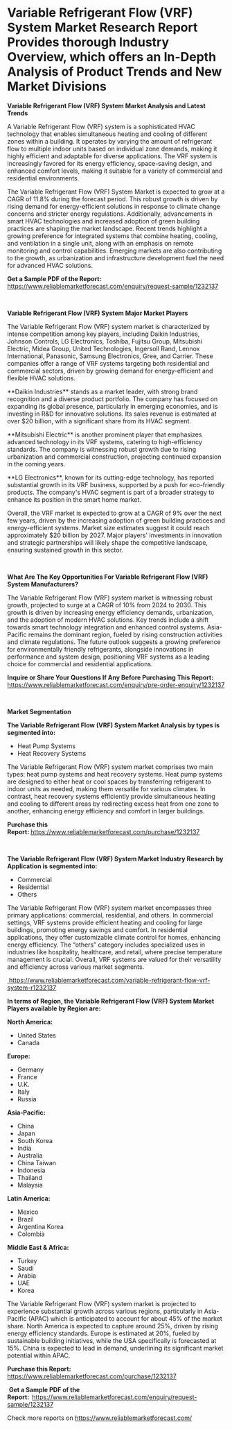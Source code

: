 <p><h1>Variable Refrigerant Flow (VRF) System Market Research Report Provides thorough Industry Overview, which offers an In-Depth Analysis of Product Trends and New Market Divisions</h1></p><p><strong>Variable Refrigerant Flow (VRF) System Market Analysis and Latest Trends</strong></p>
<p><p>A Variable Refrigerant Flow (VRF) system is a sophisticated HVAC technology that enables simultaneous heating and cooling of different zones within a building. It operates by varying the amount of refrigerant flow to multiple indoor units based on individual zone demands, making it highly efficient and adaptable for diverse applications. The VRF system is increasingly favored for its energy efficiency, space-saving design, and enhanced comfort levels, making it suitable for a variety of commercial and residential environments.</p><p>The Variable Refrigerant Flow (VRF) System Market is expected to grow at a CAGR of 11.8% during the forecast period. This robust growth is driven by rising demand for energy-efficient solutions in response to climate change concerns and stricter energy regulations. Additionally, advancements in smart HVAC technologies and increased adoption of green building practices are shaping the market landscape. Recent trends highlight a growing preference for integrated systems that combine heating, cooling, and ventilation in a single unit, along with an emphasis on remote monitoring and control capabilities. Emerging markets are also contributing to the growth, as urbanization and infrastructure development fuel the need for advanced HVAC solutions.</p></p>
<p><strong>Get a Sample PDF of the Report:&nbsp;</strong> <a href="https://www.reliablemarketforecast.com/enquiry/request-sample/1232137?utm_campaign=2478&utm_medium=2&utm_source=Github&utm_content=ia&utm_term=11042025&utm_id=variable-refrigerant-flow-vrf-system">https://www.reliablemarketforecast.com/enquiry/request-sample/1232137</a></p>
<p>&nbsp;</p>
<p><strong>Variable Refrigerant Flow (VRF) System Major Market Players</strong></p>
<p><p>The Variable Refrigerant Flow (VRF) system market is characterized by intense competition among key players, including Daikin Industries, Johnson Controls, LG Electronics, Toshiba, Fujitsu Group, Mitsubishi Electric, Midea Group, United Technologies, Ingersoll Rand, Lennox International, Panasonic, Samsung Electronics, Gree, and Carrier. These companies offer a range of VRF systems targeting both residential and commercial sectors, driven by growing demand for energy-efficient and flexible HVAC solutions.</p><p>**Daikin Industries** stands as a market leader, with strong brand recognition and a diverse product portfolio. The company has focused on expanding its global presence, particularly in emerging economies, and is investing in R&D for innovative solutions. Its sales revenue is estimated at over $20 billion, with a significant share from its HVAC segment.</p><p>**Mitsubishi Electric** is another prominent player that emphasizes advanced technology in its VRF systems, catering to high-efficiency standards. The company is witnessing robust growth due to rising urbanization and commercial construction, projecting continued expansion in the coming years.</p><p>**LG Electronics**, known for its cutting-edge technology, has reported substantial growth in its VRF business, supported by a push for eco-friendly products. The company's HVAC segment is part of a broader strategy to enhance its position in the smart home market.</p><p>Overall, the VRF market is expected to grow at a CAGR of 9% over the next few years, driven by the increasing adoption of green building practices and energy-efficient systems. Market size estimates suggest it could reach approximately $20 billion by 2027. Major players' investments in innovation and strategic partnerships will likely shape the competitive landscape, ensuring sustained growth in this sector.</p></p>
<p>&nbsp;</p>
<p><strong>What Are The Key Opportunities For Variable Refrigerant Flow (VRF) System Manufacturers?</strong></p>
<p><p>The Variable Refrigerant Flow (VRF) system market is witnessing robust growth, projected to surge at a CAGR of 10% from 2024 to 2030. This growth is driven by increasing energy efficiency demands, urbanization, and the adoption of modern HVAC solutions. Key trends include a shift towards smart technology integration and enhanced control systems. Asia-Pacific remains the dominant region, fueled by rising construction activities and climate regulations. The future outlook suggests a growing preference for environmentally friendly refrigerants, alongside innovations in performance and system design, positioning VRF systems as a leading choice for commercial and residential applications.</p></p>
<p><strong>Inquire or Share Your Questions If Any Before Purchasing This Report:</strong> <a href="https://www.reliablemarketforecast.com/enquiry/pre-order-enquiry/1232137?utm_campaign=2478&utm_medium=2&utm_source=Github&utm_content=ia&utm_term=11042025&utm_id=variable-refrigerant-flow-vrf-system">https://www.reliablemarketforecast.com/enquiry/pre-order-enquiry/1232137</a></p>
<p>&nbsp;</p>
<p><strong>Market Segmentation</strong></p>
<p><strong>The Variable Refrigerant Flow (VRF) System Market Analysis by types is segmented into:</strong></p>
<p><ul><li>Heat Pump Systems</li><li>Heat Recovery Systems</li></ul></p>
<p><p>The Variable Refrigerant Flow (VRF) system market comprises two main types: heat pump systems and heat recovery systems. Heat pump systems are designed to either heat or cool spaces by transferring refrigerant to indoor units as needed, making them versatile for various climates. In contrast, heat recovery systems efficiently provide simultaneous heating and cooling to different areas by redirecting excess heat from one zone to another, enhancing energy efficiency and comfort in larger buildings.</p></p>
<p><strong>Purchase this Report:&nbsp;</strong><a href="https://www.reliablemarketforecast.com/purchase/1232137?utm_campaign=2478&utm_medium=2&utm_source=Github&utm_content=ia&utm_term=11042025&utm_id=variable-refrigerant-flow-vrf-system">https://www.reliablemarketforecast.com/purchase/1232137</a></p>
<p>&nbsp;</p>
<p><strong>The Variable Refrigerant Flow (VRF) System Market Industry Research by Application is segmented into:</strong></p>
<p><ul><li>Commercial</li><li>Residential</li><li>Others</li></ul></p>
<p><p>The Variable Refrigerant Flow (VRF) system market encompasses three primary applications: commercial, residential, and others. In commercial settings, VRF systems provide efficient heating and cooling for large buildings, promoting energy savings and comfort. In residential applications, they offer customizable climate control for homes, enhancing energy efficiency. The “others” category includes specialized uses in industries like hospitality, healthcare, and retail, where precise temperature management is crucial. Overall, VRF systems are valued for their versatility and efficiency across various market segments.</p></p>
<p><a href="https://www.reliablemarketforecast.com/variable-refrigerant-flow-vrf-system-r1232137?utm_campaign=2478&utm_medium=2&utm_source=Github&utm_content=ia&utm_term=11042025&utm_id=variable-refrigerant-flow-vrf-system">&nbsp;https://www.reliablemarketforecast.com/variable-refrigerant-flow-vrf-system-r1232137</a></p>
<p><strong>In terms of Region, the Variable Refrigerant Flow (VRF) System Market Players available by Region are:</strong></p>
<p>
    <p> <strong> North America: </strong>
        <ul>
            <li>United States</li>
            <li>Canada</li>
        </ul>
        </p> 
    <p> <strong> Europe: </strong>
        <ul>
            <li>Germany</li>
            <li>France</li>
            <li>U.K.</li>
            <li>Italy</li>
            <li>Russia</li>
        </ul>
        </p> 
    <p> <strong> Asia-Pacific: </strong>
        <ul>
            <li>China</li>
            <li>Japan</li>
            <li>South Korea</li>
            <li>India</li>
            <li>Australia</li>
            <li>China Taiwan</li>
            <li>Indonesia</li>
            <li>Thailand</li>
            <li>Malaysia</li>
        </ul>
        </p> 
    <p> <strong> Latin America: </strong>
        <ul>
            <li>Mexico</li>
            <li>Brazil</li>
            <li>Argentina Korea</li>
            <li>Colombia</li>
        </ul>
        </p> 
    <p> <strong> Middle East & Africa: </strong>
        <ul>
            <li>Turkey</li>
            <li>Saudi</li>
            <li>Arabia</li>
            <li>UAE</li>
            <li>Korea</li>
        </ul>
    </p>
    </p>
<p><p>The Variable Refrigerant Flow (VRF) system market is projected to experience substantial growth across various regions, particularly in Asia-Pacific (APAC) which is anticipated to account for about 45% of the market share. North America is expected to capture around 25%, driven by rising energy efficiency standards. Europe is estimated at 20%, fueled by sustainable building initiatives, while the USA specifically is forecasted at 15%. China is expected to lead in demand, underlining its significant market potential within APAC.</p></p>
<p><strong>Purchase this Report: </strong><a href="https://www.reliablemarketforecast.com/purchase/1232137?utm_campaign=2478&utm_medium=2&utm_source=Github&utm_content=ia&utm_term=11042025&utm_id=variable-refrigerant-flow-vrf-system">https://www.reliablemarketforecast.com/purchase/1232137</a></p>
<p>&nbsp;<strong>Get a Sample PDF of the Report:&nbsp;&nbsp;</strong><a href="https://www.reliablemarketforecast.com/enquiry/request-sample/1232137?utm_campaign=2478&utm_medium=2&utm_source=Github&utm_content=ia&utm_term=11042025&utm_id=variable-refrigerant-flow-vrf-system">https://www.reliablemarketforecast.com/enquiry/request-sample/1232137</a></p>
<p><strong></strong></p>
<p>Check more reports on <a href="https://www.reliablemarketforecast.com/?utm_campaign=2478&utm_medium=2&utm_source=Github&utm_content=ia&utm_term=11042025&utm_id=variable-refrigerant-flow-vrf-system">https://www.reliablemarketforecast.com/</a></p>